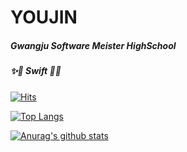 
# YOUJIN

##### Gwangju Software Meister HighSchool

##### ✨💖 Swift 💖✨



[![Hits](https://hits.seeyoufarm.com/api/count/incr/badge.svg?url=https%3A%2F%2Fgithub.com%2Fgjbae1212%2Fhit-counter&count_bg=%23D7D7D7&title_bg=%23606060&icon=swift.svg&icon_color=%23FFFFFF&title=SWIFT&edge_flat=false)](https://hits.seeyoufarm.com)

[![Top Langs](https://github-readme-stats.vercel.app/api/top-langs/?username=Y00ujin)](https://github.com/anuraghazra/github-readme-stats)

[![Anurag's github stats](https://github-readme-stats.vercel.app/api?username=Y00ujin)](https://github.com/anuraghazra/github-readme-stats)
